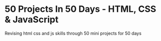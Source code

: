 # 50 Projects In 50 Days - HTML, CSS & JavaScript
Revising html css and js skills through 50 mini projects for 50 days
